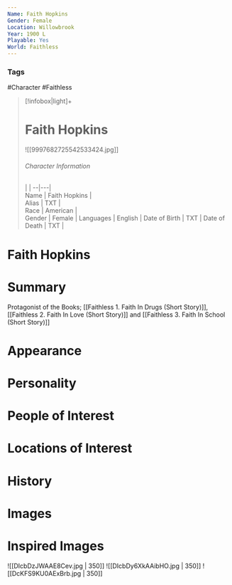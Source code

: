 ```yaml
---
Name: Faith Hopkins
Gender: Female
Location: Willowbrook
Year: 1900 L
Playable: Yes
World: Faithless
---
```


### Tags
#Character #Faithless 

> [!infobox|light]+  
> # Faith Hopkins
> ![[9997682725542533424.jpg]]
> ###### Character Information
>  |   |
> --|---|  
> Name | Faith Hopkins |  
> Alias | TXT |  
> Race | American |  
> Gender | Female |
> Languages | English |
> Date of Birth | TXT |
> Date of Death | TXT |

# Faith Hopkins

# Summary
Protagonist of the Books; [[Faithless 1. Faith In Drugs (Short Story)]], [[Faithless 2. Faith In Love (Short Story)]] and [[Faithless 3. Faith In School (Short Story)]]


# Appearance

# Personality

# People of Interest

# Locations of Interest

# History

# Images

# Inspired Images
![[DIcbDzJWAAE8Cev.jpg | 350]]
![[DIcbDy6XkAAibHO.jpg | 350]]
![[DcKFS9KU0AExBrb.jpg | 350]]